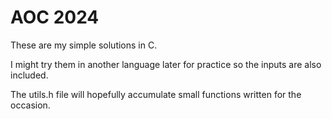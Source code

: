 # AOC 2024

These are my simple solutions in C.

I might try them in another language later for practice so
the inputs are also included.

The utils.h file will hopefully accumulate small functions written
for the occasion.
